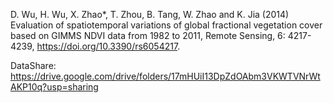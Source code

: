 D. Wu, H. Wu, X. Zhao*, T. Zhou, B. Tang, W. Zhao and K. Jia (2014) Evaluation of spatiotemporal variations of global fractional vegetation cover based on GIMMS NDVI data from 1982 to 2011, Remote Sensing, 6: 4217-4239, https://doi.org/10.3390/rs6054217.

DataShare: https://drive.google.com/drive/folders/17mHUiI13DpZdOAbm3VKWTVNrWtAKP10q?usp=sharing
